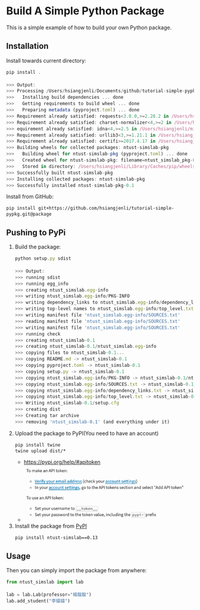 # Build A Simple Python Package

This is a simple example of how to build your own Python package.

## Installation

Install towards current directory:
```javascript
pip install .

>>> Output:
>>> Processing /Users/hsiangjenli/Documents/github/tutorial-simple-pypkg
>>>   Installing build dependencies ... done
>>>   Getting requirements to build wheel ... done
>>>   Preparing metadata (pyproject.toml) ... done
>>> Requirement already satisfied: requests<3.0.0,>=2.28.2 in /Users/hsiangjenli/miniconda3/lib/python3.11/site-packages (from ntust-simslab-pkg==0.1) (2.31.0)
>>> Requirement already satisfied: charset-normalizer<4,>=2 in /Users/hsiangjenli/miniconda3/lib/python3.11/site-packages (from requests<3.0.0,>=2.28.2->ntust-simslab-pkg==0.1) (2.0.4)
>>> equirement already satisfied: idna<4,>=2.5 in /Users/hsiangjenli/miniconda3/lib/python3.11/site-packages (from requests<3.0.0,>=2.28.2->ntust-simslab-pkg==0.1) (3.4)
>>> Requirement already satisfied: urllib3<3,>=1.21.1 in /Users/hsiangjenli/miniconda3/lib/python3.11/site-packages (from requests<3.0.0,>=2.28.2->ntust-simslab-pkg==0.1) (1.26.16)
>>> Requirement already satisfied: certifi>=2017.4.17 in /Users/hsiangjenli/miniconda3/lib/python3.11/site-packages (from requests<3.0.0,>=2.28.2->ntust-simslab-pkg==0.1) (2023.7.22)
>>> Building wheels for collected packages: ntust-simslab-pkg
>>>   Building wheel for ntust-simslab-pkg (pyproject.toml) ... done
>>>   Created wheel for ntust-simslab-pkg: filename=ntust_simslab_pkg-0.1-py3-none-any.whl size=2196 sha256=37839596c2d37fc0e319662eb41833a005207697e8a9fe6d262f574434637202
>>>   Stored in directory: /Users/hsiangjenli/Library/Caches/pip/wheels/ea/62/01/cc30cb512e66bc464fdfaf3e5c85b38e238c829c084eb5f3d6
>>> Successfully built ntust-simslab-pkg
>>> Installing collected packages: ntust-simslab-pkg
>>> Successfully installed ntust-simslab-pkg-0.1
```



Install from GitHub:
```shell
pip install git+https://github.com/hsiangjenli/tutorial-simple-pypkg.git@package
```

## Pushing to PyPi

1. Build the package:
    ```javascript
    python setup.py sdist

    >>> Output:
    >>> running sdist
    >>> running egg_info
    >>> creating ntust_simslab.egg-info
    >>> writing ntust_simslab.egg-info/PKG-INFO
    >>> writing dependency_links to ntust_simslab.egg-info/dependency_links.txt
    >>> writing top-level names to ntust_simslab.egg-info/top_level.txt
    >>> writing manifest file 'ntust_simslab.egg-info/SOURCES.txt'
    >>> reading manifest file 'ntust_simslab.egg-info/SOURCES.txt'
    >>> writing manifest file 'ntust_simslab.egg-info/SOURCES.txt'
    >>> running check
    >>> creating ntust_simslab-0.1
    >>> creating ntust_simslab-0.1/ntust_simslab.egg-info
    >>> copying files to ntust_simslab-0.1...
    >>> copying README.md -> ntust_simslab-0.1
    >>> copying pyproject.toml -> ntust_simslab-0.1
    >>> copying setup.py -> ntust_simslab-0.1
    >>> copying ntust_simslab.egg-info/PKG-INFO -> ntust_simslab-0.1/ntust_simslab.egg-info
    >>> copying ntust_simslab.egg-info/SOURCES.txt -> ntust_simslab-0.1/ntust_simslab.egg-info
    >>> copying ntust_simslab.egg-info/dependency_links.txt -> ntust_simslab-0.1/ntust_simslab.egg-info
    >>> copying ntust_simslab.egg-info/top_level.txt -> ntust_simslab-0.1/ntust_simslab.egg-info
    >>> Writing ntust_simslab-0.1/setup.cfg
    >>> creating dist
    >>> Creating tar archive
    >>> removing 'ntust_simslab-0.1' (and everything under it)
    ```
1. Upload the package to PyPI(You need to have an account)
    ```shell
    pip install twine
    twine upload dist/*
    ```
    - https://pypi.org/help/#apitoken
    - ![Alt text](image.png)
1. Install the package from [PyPI](https://pypi.org/project/ntust-simslab/)
    ```shell
    pip install ntust-simslab==0.13
    ```

## Usage

Then you can simply import the package from anywhere:
```python
from ntust_simslab import lab

lab = lab.Lab(professor="楊龍龍")
lab.add_student("李貓貓")
```